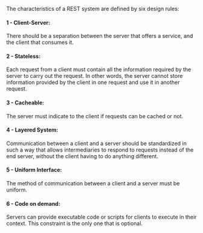 The characteristics of a REST system are defined by six design rules:

#### 1 - Client-Server: 
There should be a separation between the server that offers a service, and the client that consumes it.

#### 2 - Stateless: 
Each request from a client must contain all the information required by the server to carry out the request. In other words, the server cannot store information provided by the client in one request and use it in another request.

#### 3 - Cacheable: 
The server must indicate to the client if requests can be cached or not.

#### 4 - Layered System: 
Communication between a client and a server should be standardized in such a way that allows intermediaries to respond to requests instead of the end server, without the client having to do anything different.

#### 5 - Uniform Interface: 
The method of communication between a client and a server must be uniform.

#### 6 - Code on demand: 
Servers can provide executable code or scripts for clients to execute in their context. This constraint is the only one that is optional.
